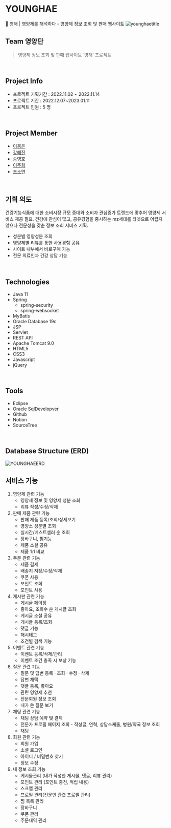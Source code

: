 # YOUNGHAE
💊 영해 | 영양제를 해석하다 - 영양제 정보 조회 및 판매 웹사이트
![younghaetitle](https://user-images.githubusercontent.com/102267039/227518280-e37c9cff-69c5-48b7-a519-bf4f5a307c9a.png)

## Team 영양단
> 영양제 정보 조회 및 판매 웹사이트 ‘영해’ 프로젝트
<br>

## Project Info
- 프로젝트 기획기간 : 2022.11.02 ~ 2022.11.14
- 프로젝트 기간 : 2022.12.07~2023.01.11
- 프로젝트 인원 : 5 명
<br>

## Project Member
- [이봉은](https://github.com/thusis)
- [강혜진](https://github.com/JINKKANG)
- [송영호](https://github.com/Pmyjava)
- [이주희](https://github.com/eclipse1512)
- [조소연](https://github.com/rongha56)
<br>

## 기획 의도
건강기능식품에 대한 소비시장 규모 증대와 소비자 관심증가 트렌드에 맞추어 영양제 서비스 제공 필요. 건강에 관심이 많고, 공유경험을 중시하는 mz세대를 타겟으로 어렵지 않으나 전문성을 갖춘 정보 조회 서비스 기획.
- 성분별 영양성분 조회
- 영양제별 리뷰를 통한 사용경험 공유
- 사이트 내부에서 바로구매 가능
- 전문 의료인과 건강 상담 기능
<br>

## Technologies
- Java 11
- Spring
    - spring-security
    - spring-websocket
- MyBatis
- Oracle Database 19c
- JSP
- Servlet
- REST API
- Apache Tomcat 9.0
- HTML5
- CSS3
- Javascript
- jQuery
<br>

## Tools
- Eclipse
- Oracle SqlDevelopver
- Github
- Notion
- SourceTree
<br>

## Database Structure (ERD)
![YOUNGHAEERD](https://user-images.githubusercontent.com/102267039/227532779-98894296-38e7-4a78-8019-9df74ac85138.png)
<br>

## 서비스 기능
1. 영양제 관련 기능 
      - 영양제 정보 및 영양제 성분 조회
      - 리뷰 작성/수정/삭제
2. 판매 제품 관련 기능 
      - 판매 제품 등록/조회/상세보기
      - 영양소 성분별 조회
      - 실시간/베스트셀러 순 조회
      - 장바구니, 찜기능
      - 제품 소셜 공유
      - 제품 1:1 비교
3. 주문 관련 기능 
      - 제품 결제
      - 배송지 저장/수정/삭제
      - 쿠폰 사용
      - 포인트 조회
      - 포인트 사용
4. 게시판 관련 기능
      - 게시글 페이징
      - 좋아요, 조회수 순 게시글 조회
      - 게시글 소셜 공유
      - 게시글 등록/조회
      - 댓글 기능
      - 해시태그
      - 조건별 검색 기능
5. 이벤트 관련 기능 
      - 이벤트 등록/삭제/관리
      - 이벤트 조건 충족 시 보상 기능
6. 질문 관련 기능 
      - 질문 및 답변 등록 · 조회 · 수정 · 삭제
      - 답변 채택
      - 댓글 등록, 좋아요
      - 관련 영양제 추천
      - 전문회원 정보 조회
    - 내가 쓴 질문 보기
7. 채팅 관련 기능 
      - 채팅 상담 예약 및 결제
     - 전문가 프로필 페이지 조회 - 작성글, 연혁, 상담스케줄, 병원/약국 정보 조회
      - 채팅
8. 회원 관련 기능 
      - 회원 가입
      - 소셜 로그인
      - 아이디 / 비밀번호 찾기
      - 정보 수정
9. 내 정보 조회 기능 
      - 게시물관리 (내가 작성한 게시물, 댓글, 리뷰 관리)
      - 포인트 관리 (포인트 충전, 적립 내용)
      - 스크랩 관리
      - 프로필 관리(전문인 관련 프로필 관리)
      - 찜 목록 관리
      - 장바구니
      - 쿠폰 관리
      - 주문내역 관리

